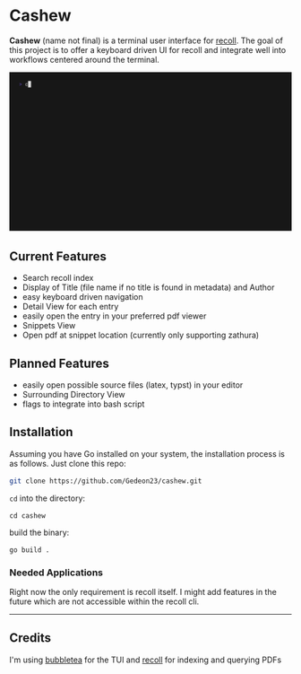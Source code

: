 # Cashew

**Cashew** (name not final) is a terminal user interface for [recoll](https://recoll.org).
The goal of this project is to offer a keyboard driven UI for recoll and integrate well into workflows centered around the terminal.

![basic usage](./media/cashew.gif)


## Current Features

- Search recoll index
- Display of Title (file name if no title is found in metadata) and Author
- easy keyboard driven navigation
- Detail View for each entry
- easily open the entry in your preferred pdf viewer
- Snippets View
- Open pdf at snippet location (currently only supporting zathura)

## Planned Features

- easily open possible source files (latex, typst) in your editor 
- Surrounding Directory View
- flags to integrate into bash script


## Installation

Assuming you have Go installed on your system, the installation process is as follows.
Just clone this repo:
```sh
git clone https://github.com/Gedeon23/cashew.git  
```

`cd` into the directory:
```
cd cashew
```

build the binary:
```
go build .
```

### Needed Applications

Right now the only requirement is recoll itself. I might add features in the future which are not accessible within the recoll cli.

---

## Credits
I'm using [bubbletea](https://github.com/charmbracelet/bubbletea) for the TUI and [recoll](https://recoll.org) for indexing and querying PDFs
